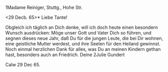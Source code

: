 1Madame Reiniger, Stuttg., Hohe Str.

 <29 Decb. 65>*
Liebe Tante!

Obgleich ich täglich an Dich denke, will ich doch heute einen besondern Wunsch ausdrücken: Möge unser Gott und Vater Dich so führen, und segnen dieses neue Jahr, daß Du für die jungen Leute, die bei Dir wohnen, eine geistliche Mutter werdest, und ihre Seelen für den Heiland gewinnst. Noch einmal herzlichen Dank für alles, was Du an meinen Kindern gethan hast, besonders auch an Friedrich.
 Deine 2Julie Gundert

Calw 29 Dec 65.
